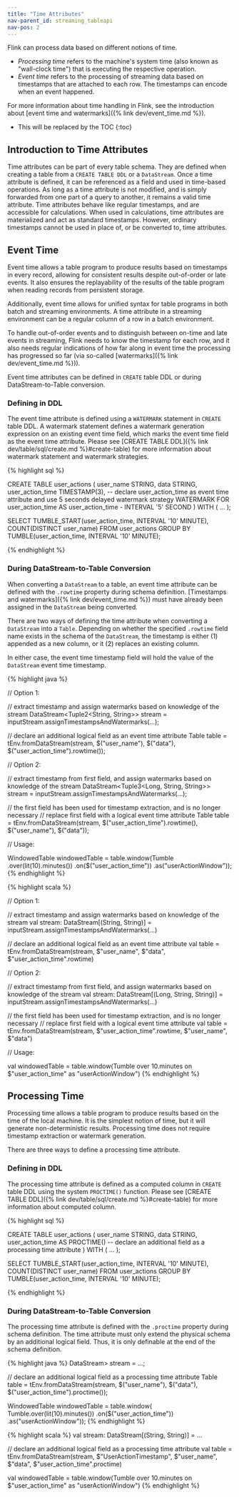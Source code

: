 ```yaml
---
title: "Time Attributes"
nav-parent_id: streaming_tableapi
nav-pos: 2
---
```

<!--
Licensed to the Apache Software Foundation (ASF) under one
or more contributor license agreements.  See the NOTICE file
distributed with this work for additional information
regarding copyright ownership.  The ASF licenses this file
to you under the Apache License, Version 2.0 (the
"License"); you may not use this file except in compliance
with the License.  You may obtain a copy of the License at

  http://www.apache.org/licenses/LICENSE-2.0

Unless required by applicable law or agreed to in writing,
software distributed under the License is distributed on an
"AS IS" BASIS, WITHOUT WARRANTIES OR CONDITIONS OF ANY
KIND, either express or implied.  See the License for the
specific language governing permissions and limitations
under the License.
-->

Flink can process data based on different notions of time. 

- *Processing time* refers to the machine's system time (also known as "wall-clock time") that is executing the respective operation.
- *Event time* refers to the processing of streaming data based on timestamps that are attached to each row. The timestamps can encode when an event happened.

For more information about time handling in Flink, see the introduction about [event time and watermarks]({% link dev/event_time.md %}).


* This will be replaced by the TOC
{:toc}

Introduction to Time Attributes
-------------------------------

Time attributes can be part of every table schema.
They are defined when creating a table from a `CREATE TABLE DDL` or a `DataStream`. 
Once a time attribute is defined, it can be referenced as a field and used in time-based operations.
As long as a time attribute is not modified, and is simply forwarded from one part of a query to another, it remains a valid time attribute. 
Time attributes behave like regular timestamps, and are accessible for calculations.
When used in calculations, time attributes are materialized and act as standard timestamps. 
However, ordinary timestamps cannot be used in place of, or be converted to, time attributes.

Event Time
----------

Event time allows a table program to produce results based on timestamps in every record, allowing for consistent results despite out-of-order or late events. It also ensures the replayability of the results of the table program when reading records from persistent storage.

Additionally, event time allows for unified syntax for table programs in both batch and streaming environments. A time attribute in a streaming environment can be a regular column of a row in a batch environment.

To handle out-of-order events and to distinguish between on-time and late events in streaming, Flink needs to know the timestamp for each row, and it also needs regular indications of how far along in event time the processing has progressed so far (via so-called [watermarks]({% link dev/event_time.md %})).

Event time attributes can be defined in `CREATE` table DDL or during DataStream-to-Table conversion.

### Defining in DDL

The event time attribute is defined using a `WATERMARK` statement in `CREATE` table DDL. A watermark statement defines a watermark generation expression on an existing event time field, which marks the event time field as the event time attribute. Please see [CREATE TABLE DDL]({% link dev/table/sql/create.md %}#create-table) for more information about watermark statement and watermark strategies.

{% highlight sql %}

CREATE TABLE user_actions (
  user_name STRING,
  data STRING,
  user_action_time TIMESTAMP(3),
  -- declare user_action_time as event time attribute and use 5 seconds delayed watermark strategy
  WATERMARK FOR user_action_time AS user_action_time - INTERVAL '5' SECOND
) WITH (
  ...
);

SELECT TUMBLE_START(user_action_time, INTERVAL '10' MINUTE), COUNT(DISTINCT user_name)
FROM user_actions
GROUP BY TUMBLE(user_action_time, INTERVAL '10' MINUTE);

{% endhighlight %}


### During DataStream-to-Table Conversion

When converting a `DataStream` to a table, an event time attribute can be defined with the `.rowtime` property during schema definition. [Timestamps and watermarks]({% link dev/event_time.md %}) must have already been assigned in the `DataStream` being converted.

There are two ways of defining the time attribute when converting a `DataStream` into a `Table`. Depending on whether the specified `.rowtime` field name exists in the schema of the `DataStream`, the timestamp is either (1) appended as a new column, or it
(2) replaces an existing column.

In either case, the event time timestamp field will hold the value of the `DataStream` event time timestamp.

<div class="codetabs" markdown="1">
<div data-lang="java" markdown="1">
{% highlight java %}

// Option 1:

// extract timestamp and assign watermarks based on knowledge of the stream
DataStream<Tuple2<String, String>> stream = inputStream.assignTimestampsAndWatermarks(...);

// declare an additional logical field as an event time attribute
Table table = tEnv.fromDataStream(stream, $("user_name"), $("data"), $("user_action_time").rowtime());


// Option 2:

// extract timestamp from first field, and assign watermarks based on knowledge of the stream
DataStream<Tuple3<Long, String, String>> stream = inputStream.assignTimestampsAndWatermarks(...);

// the first field has been used for timestamp extraction, and is no longer necessary
// replace first field with a logical event time attribute
Table table = tEnv.fromDataStream(stream, $("user_action_time").rowtime(), $("user_name"), $("data"));

// Usage:

WindowedTable windowedTable = table.window(Tumble
       .over(lit(10).minutes())
       .on($("user_action_time"))
       .as("userActionWindow"));
{% endhighlight %}
</div>
<div data-lang="scala" markdown="1">
{% highlight scala %}

// Option 1:

// extract timestamp and assign watermarks based on knowledge of the stream
val stream: DataStream[(String, String)] = inputStream.assignTimestampsAndWatermarks(...)

// declare an additional logical field as an event time attribute
val table = tEnv.fromDataStream(stream, $"user_name", $"data", $"user_action_time".rowtime)


// Option 2:

// extract timestamp from first field, and assign watermarks based on knowledge of the stream
val stream: DataStream[(Long, String, String)] = inputStream.assignTimestampsAndWatermarks(...)

// the first field has been used for timestamp extraction, and is no longer necessary
// replace first field with a logical event time attribute
val table = tEnv.fromDataStream(stream, $"user_action_time".rowtime, $"user_name", $"data")

// Usage:

val windowedTable = table.window(Tumble over 10.minutes on $"user_action_time" as "userActionWindow")
{% endhighlight %}
</div>
</div>


Processing Time
---------------

Processing time allows a table program to produce results based on the time of the local machine. It is the simplest notion of time, but it will generate non-deterministic results. Processing time does not require timestamp extraction or watermark generation.

There are three ways to define a processing time attribute.

### Defining in DDL

The processing time attribute is defined as a computed column in `CREATE` table DDL using the system `PROCTIME()` function. Please see [CREATE TABLE DDL]({% link dev/table/sql/create.md %}#create-table) for more information about computed column.

{% highlight sql %}

CREATE TABLE user_actions (
  user_name STRING,
  data STRING,
  user_action_time AS PROCTIME() -- declare an additional field as a processing time attribute
) WITH (
  ...
);

SELECT TUMBLE_START(user_action_time, INTERVAL '10' MINUTE), COUNT(DISTINCT user_name)
FROM user_actions
GROUP BY TUMBLE(user_action_time, INTERVAL '10' MINUTE);

{% endhighlight %}


### During DataStream-to-Table Conversion

The processing time attribute is defined with the `.proctime` property during schema definition. The time attribute must only extend the physical schema by an additional logical field. Thus, it is only definable at the end of the schema definition.

<div class="codetabs" markdown="1">
<div data-lang="java" markdown="1">
{% highlight java %}
DataStream<Tuple2<String, String>> stream = ...;

// declare an additional logical field as a processing time attribute
Table table = tEnv.fromDataStream(stream, $("user_name"), $("data"), $("user_action_time").proctime());

WindowedTable windowedTable = table.window(
        Tumble.over(lit(10).minutes())
            .on($("user_action_time"))
            .as("userActionWindow"));
{% endhighlight %}
</div>
<div data-lang="scala" markdown="1">
{% highlight scala %}
val stream: DataStream[(String, String)] = ...

// declare an additional logical field as a processing time attribute
val table = tEnv.fromDataStream(stream, $"UserActionTimestamp", $"user_name", $"data", $"user_action_time".proctime)

val windowedTable = table.window(Tumble over 10.minutes on $"user_action_time" as "userActionWindow")
{% endhighlight %}
</div>
</div>
